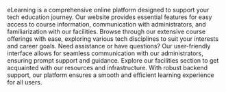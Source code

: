 eLearning is a comprehensive online platform designed to support your tech education journey. Our website provides essential features for easy access to course information, communication with administrators, and familiarization with our facilities. Browse through our extensive course offerings with ease, exploring various tech disciplines to suit your interests and career goals. Need assistance or have questions? Our user-friendly interface allows for seamless communication with our administrators, ensuring prompt support and guidance. Explore our facilities section to get acquainted with our resources and infrastructure. With robust backend support, our platform ensures a smooth and efficient learning experience for all users.
